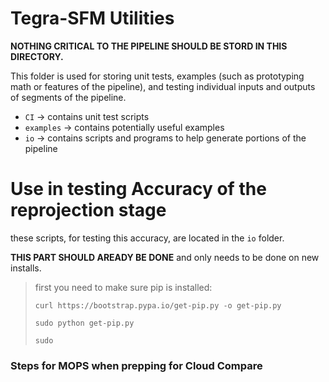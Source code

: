 # Tegra-SFM Utilities

**NOTHING CRITICAL TO THE PIPELINE SHOULD BE STORD IN THIS DIRECTORY.**

This folder is used for storing unit tests, examples (such as prototyping math or features of the pipeline), and testing individual inputs and outputs of segments of the pipeline.

* `CI` -> contains unit test scripts
* `examples` -> contains potentially useful examples
* `io` -> contains scripts and programs to help generate portions of the pipeline

# Use in testing Accuracy of the reprojection stage

these scripts, for testing this accuracy, are located in the `io` folder.

**THIS PART SHOULD AREADY BE DONE** and only needs to be done on new installs.
>  first you need to make sure pip is installed:
>
> `curl https://bootstrap.pypa.io/get-pip.py -o get-pip.py`
>
> `sudo python get-pip.py`
>
> `sudo `
>
>

### Steps for MOPS when prepping for Cloud Compare

